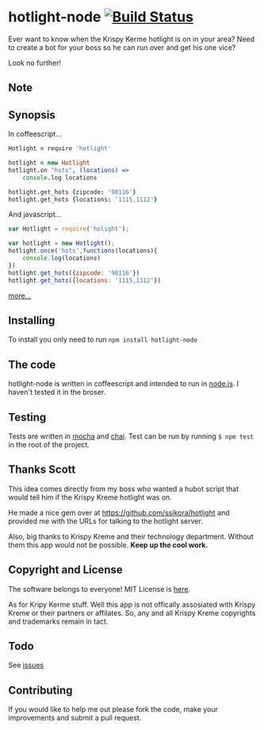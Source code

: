 hotlight-node [![Build Status](https://secure.travis-ci.org/jamsajones/hotlight-node.png?branch=master)](http://travis-ci.org/jamsajones/hotlight-node)
=============

Ever want to know when the Krispy Kerme hotlight is on in your area? Need to create a bot for your boss so he can run over and get his one vice?

Look no further!

Note
----------

Synopsis
--------------
In coffeescript...
```coffeescript
Hotlight = require 'hotlight'

hotlight = new Hotlight
hotlight.on "hots", (locations) =>
    console.log locations

hotlight.get_hots {zipcode: '98116'}
hotlight.get_hots {locations: '1115,1112'}
```
And javascript...
```javascript
var Hotlight = require('holight');

var hotlight = new Hotlight();
hotlight.once('hots',functions(locations){
    console.log(locations)
})
hotlight.get_hots({zipcode: '98116'})
hotlight.get_hots({locations: '1115,1112'})
```
[more...](https://github.com/jamsajones/hotlight-node/wiki)

Installing
--------------
To install you only need to run ```npm install hotlight-node```

The code
--------------
hotlight-node is written in coffeescript and intended to run in [node.js](http://nodejs.org). I haven't tested it in the broser.

Testing
-------------
Tests are written in [mocha](http://visionmedia.github.com/mocha/) and [chai](http://chaijs.com/). Test can be run by running ```$ npm test``` in the root of the project.


Thanks Scott
-----------
This idea comes directly from my boss who wanted a hubot script that would tell him if the Krispy Kreme hotlight was on.

He made a nice gem over at https://github.com/ssikora/hotlight and provided me with the URLs for talking to the hotlight server.

Also, big thanks to Krispy Kreme and their technology department. Without them this app would not be possible. **Keep up the cool work.**

Copyright and License
-----------
The software belongs to everyone! MIT License is [here](https://raw.github.com/jamsajones/hotlight-node/master/LICENSE).

As for Kripy Kerme stuff. Well this app is not offically assosiated with Krispy Kreme or their partners or affilates. So, any and all Krispy Kreme copyrights and trademarks remain in tact.

Todo
-----------
See [issues](https://github.com/jamsajones/hotlight-node/issues)

Contributing
--------------
If you would like to help me out please fork the code, make your improvements and submit a pull request.
